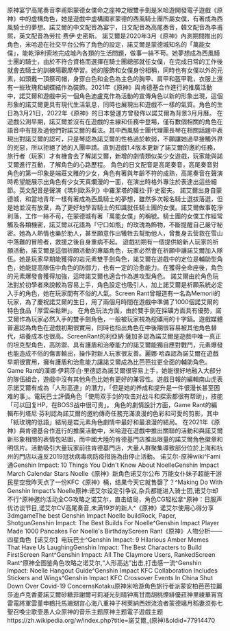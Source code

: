 原神宴宁高尾奏音李甫熙蒙德女僕命之座神之眼雙手劍是米哈遊開發電子遊戲《原神》中的虛構角色，她是遊戲中虛構國家蒙德的西風騎士團所屬女僕，有著成為西風騎士的夢想。諾艾爾的中文配音為宴宁，日文配音為高尾奏音，韓文配音為李甫熙，英文配音為劳拉·费伊·史密斯。
      諾艾爾是2020年3月《原神》內測期間推出的角色，米哈遊在社交平台公佈了角色的設定，諾艾爾是蒙德城知名的「萬能女僕」，能乾淨利索地完成城內各類的生活問題，做事一絲不苟。她夢想成為西風騎士團的騎士，由於不符合資格而選擇在騎士團總部就任女僕，在完成日常的工作後就會去騎士的訓練場觀摩學習。她的服飾和女僕身份相稱，同時也有女僕以外的元素，如頭戴一頂祭司帽，身穿白色和金色為主色的胸甲、肩甲和盔甲靴，衣服上還有一些玫瑰和蝴蝶結作為裝飾。2021年《原神》與肯德基合作進行的推廣活動中，諾艾爾和遊戲中另一個角色迪盧克作為活動的宣傳角色以新的形象出現，這個形象的諾艾爾更具有現代生活氣息，同時也展現出和遊戲不一樣的氣質。角色的生日為3月21日，2022年《原神》的日本營運方曾發佈以諾艾爾為背景3月月曆。
在遊戲公測早期，諾艾爾並沒有在遊戲的主線和任務中登場，僅有數個相關的角色在語音中有提及過他們對諾艾爾的看法。其中西風騎士團代理團長琴在相關話題中表現出對諾艾爾的認可，只是琴認為諾艾爾的性格過於軟弱，不願讓她過早接觸外界的兇惡，所以拒絕了她的入團申請。直到遊戲1.4版本更新了諾艾爾的邀約任務，旅行者（玩家）才有機會去了解諾艾爾，新增的劇情類似美少女遊戲，玩家能與諾艾爾進行互動，了解角色的心路歷程。
角色的日文配音是高尾奏音，高尾奏音對角色的第一印象是端莊文雅的少女，角色有著與年齡不符的成熟，高尾奏音在聲演時希望能展示出角色有少女天真爛漫的一面，在演出時格外專注於表達出這些細節。英文配音是聲演《瑪利歐系列》中羅潔塔的蘿拉·菲·史密夫。
諾艾爾出身自蒙德城，和當地青年一樣有著成為西風騎士的夢想，雖然多次報名騎士選拔落選，但是她並沒有放棄，為了更好地學習騎士的知識就任騎士團的女僕。諾艾爾做事乾淨利落，工作一絲不苟，在蒙德城有著「萬能女僕」的稱號。騎士團的女僕工作經常觸及各類機密，諾艾爾以花語為「守口如瓶」的玫瑰為飾物，不斷提醒自己嚴守秘密。她為人熱情也樂於助人，甚至願意作出犧牲去幫助他人，曾隻身去营救在雪山中落難的冒險者，救援之後自身重病不起。
遊戲初期有一個提供給新人玩家的祈願活動，諾艾爾是這個祈願活動的專屬角色，玩家必然會在祈願中讓諾艾爾加入隊伍。她是玩家早期能獲得的岩元素雙手劍角色，諾艾爾在遊戲中的定位是輔助型角色，她能提高隊伍中角色的防御力，也有一定的治愈能力。在獲得全命座後，角色的元素爆發會獲得加強，這時諾艾爾也適合作為進攻型角色。
諾艾爾由於角色玩法對於初學者來說較為容易上手，角色設定也吸引人，加上諾艾爾是祈願系統必定入手的角色，她在玩家間有不俗的人氣。Screen Rant曾報道有一名為Memorii的玩家，為了慶祝諾艾爾的生日，用了兩個月時間在遊戲中準備了1000個諾艾爾的特色食品「厚雲朵鬆餅」。
在角色玩法方面，由於雙手劍在採礦方面具有優勢，諾艾爾作為玩家必然入手的雙手劍角色，一般被玩家視為挖礦用的十字鎬。遊戲媒體普遍認為角色在遊戲初期很實用，同時也指出角色在中後期很容易被其他角色替代，培養成本也很高。ScreenRant的利亞納·薩加多認為諾艾爾是遊戲中唯一真正的坦克型角色，高防禦、具有護盾和治療能力的諾艾爾能獨自應對戰鬥，元素爆發也能造成不俗的傷害輸出，操作對新人玩家很友善。麗娜·哈森認為諾艾爾在遊戲早期很實用，擁有護盾和治愈能力讓諾艾爾成為比芭芭拉更全面的輔助角色。Game Rant的漢娜·伊莉莎白·里德認為諾艾爾很容易上手，她能很好地融入大部分的隊伍組合，遊戲中沒有其他角色比她有更好的兼容性。遊戲日報的編輯南山虎表示諾艾爾有成為「人形高達」的潛力，「但是她的养成和提升是一件很漫长甚至困难的事」。電玩巴士評價角色「使用双手剑的攻击对战斗和探索都很有帮助」，技能「可以回复HP，在BOSS战中很可贵」。
角色的劇情設計方面，Game Rant的編輯布列塔尼·芬利認為諾艾爾的邀約傳奇任務充滿浪漫的色彩和可愛的剪影，其中「紙玫瑰的低語」結局是岩元素角色劇情中最好和最浪漫的結局。
在2021年《原神》與肯德基合作進行的推廣活動中，米哈遊在遊戲中推出關聯的活動和與諾艾爾新形象相關的表情包貼圖，而中國大陸的肯德基門店推出限量的諾艾爾角色徽章和明信片。活動吸引大量玩家前往肯德基門店，大量人群聚集導致部分位於上海和杭州的門店以違反2019冠状病毒病防疫措施為由停止活動。
诺艾尔-原神wiki^Fami通Genshin Impact: 10 Things You Didn't Know About NoelleGenshin Impact March Calendar Stars Noelle《原神》新角色诺艾尔公布 万能女仆妹子超能干游民星空我昨天点了一份KFC《原神》桶，结果今天它就售罄了？^Making Do With Genshin Impact’s Noelle原神:诺艾尔设定引争议,杂兵都能进入骑士团,诺艾尔却不行^原神邀约活动全CG攻略之诺艾尔，直击结局，角色CG轻松拿^原神：日服声优访谈节目,诺艾尔CV高尾奏音,未满19岁的新人^《原神》诺艾尔使用心得分享3dmgameThe best Genshin Impact Noelle buildRock, Paper, ShotgunGenshin Impact: The Best Builds For Noelle^Genshin Impact Player Made 1000 Pancakes For Noelle's BirthdayScreen Rant《原神》人物分析——四星角色【诺艾尔】电玩巴士^Genshin Impact: 9 Hilarious Amber Memes That Have Us LaughingGenshin Impact: The Best Characters to Build FirstScreen Rant^Genshin Impact: All The Claymore Users, RankedScreen Rant^原神全图鉴角色攻略之诺艾尔,“人形高达”出击,打击感一流^Genshin Impact: Noelle Hangout Guide^Genshin Impact KFC Collaboration Includes Stickers and Wings^Genshin Impact KFC Crossover Events In China Shut Down Over Covid-19 ConcernsKotaku原神米哈游角色旅行者派蒙安柏芭芭拉麗莎迪卢克香菱諾艾爾砂糖菲謝爾可莉凝光刻晴钟离甘雨胡桃煙緋優菈神里綾華宵宫雷電將軍雲堇申鶴托馬珊瑚宫心海八重神子柯萊納西妲流浪者蒙德璃月稻妻须弥七聖召喚尘歌壶愚人众原神的音乐主题原神主题電子遊戲主题https://zh.wikipedia.org/w/index.php?title=諾艾爾_(原神)&oldid=77914470
